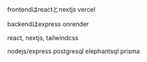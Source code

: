 frontendはreactとnextjs
vercel

backendはexpress
onrender

react, nextjs, tailwindcss

nodejs/express
postgresql elephantsql prisma



